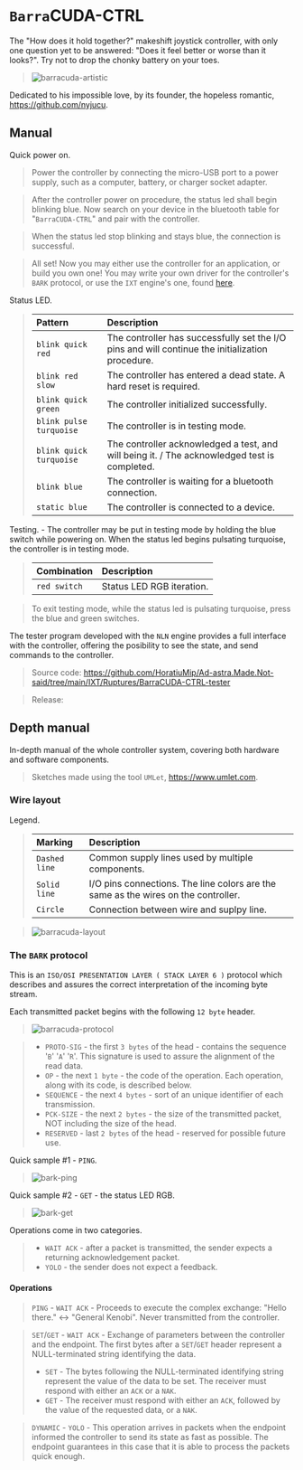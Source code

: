 # `Barra`CUDA-CTRL
The "How does it hold together?" makeshift joystick controller, with only one question yet to be answered: "Does it feel better or worse than it looks?". Try not to drop the chonky battery on your toes.

> ![barracuda-artistic](https://github.com/user-attachments/assets/fbdbcb51-6fd0-449a-890b-1a8cb49b5d47)

Dedicated to his impossible love, by its founder, the hopeless romantic, https://github.com/nyjucu.

## Manual
Quick power on.
> Power the controller by connecting the micro-USB port to a power supply, such as a computer, battery, or charger socket adapter.

> After the controller power on procedure, the status led shall begin blinking blue. Now search on your device in the bluetooth table for "`BarraCUDA-CTRL`" and pair with the controller.

> When the status led stop blinking and stays blue, the connection is successful.

> All set! Now you may either use the controller for an application, or build you own one! You may write your own driver for the controller's `BARK` protocol, or use the `IXT` engine's one, found [here](https://github.com/HoratiuMip/Ad-astra.Made.Not-said/blob/main/IXT/Include/IXT/SpecMod/barracuda-ctrl-nln-driver.hpp).

Status LED.
> | Pattern | Description |
> | :------ | :---------- |
> | `blink quick red` | The controller has successfully set the I/O pins and will continue the initialization procedure. |
> | `blink red slow` | The controller has entered a dead state. A hard reset is required. |
> | `blink quick green` | The controller initialized successfully. |
> | `blink pulse turquoise` | The controller is in testing mode. |
> | `blink quick turquoise` | The controller acknowledged a test, and will being it. / The acknowledged test is completed. |
> | `blink blue` | The controller is waiting for a bluetooth connection. |
> | `static blue` | The controller is connected to a device. |

Testing. - The controller may be put in testing mode by holding the blue switch while powering on. When the status led begins pulsating turquoise, the controller is in testing mode.
> | Combination | Description |
> | :------ | :---------- |
> | `red switch` | Status LED RGB iteration. |

> To exit testing mode, while the status led is pulsating turquoise, press the blue and green switches.

The tester program developed with the `NLN` engine provides a full interface with the controller, offering the posibility to see the state, and send commands to the controller.

> Source code: https://github.com/HoratiuMip/Ad-astra.Made.Not-said/tree/main/IXT/Ruptures/BarraCUDA-CTRL-tester

> Release:

## Depth manual
In-depth manual of the whole controller system, covering both hardware and software components. <br>
> Sketches made using the tool `UMLet`, https://www.umlet.com. 

### Wire layout
Legend.
> | Marking | Description |
> | :------ | :---------- |
> | `Dashed line` | Common supply lines used by multiple components. |
> | `Solid line` | I/O pins connections. The line colors are the same as the wires on the controller. |
> | `Circle` | Connection between wire and suplpy line. |

> ![barracuda-layout](https://github.com/user-attachments/assets/e80234c7-e637-4f68-9bb4-be34e6b94ccf)

### The `BARK` protocol 
This is an `ISO/OSI PRESENTATION LAYER ( STACK LAYER 6 )` protocol which describes and assures the correct interpretation of the incoming byte stream.

Each transmitted packet begins with the following `12 byte` header.
> ![barracuda-protocol](https://github.com/user-attachments/assets/9f8ac5d4-d58e-4072-bab2-7ab045a06dc5)

> - `PROTO-SIG` - the first `3 bytes` of the head - contains the sequence '`B`' '`A`' '`R`'. This signature is used to assure the alignment of the read data.
> - `OP` - the next `1 byte` - the code of the operation. Each operation, along with its code, is described below.
> - `SEQUENCE` - the next `4 bytes` - sort of an unique identifier of each transmission. 
> - `PCK-SIZE` - the next `2 bytes` - the size of the transmitted packet, NOT including the size of the head.
> - `RESERVED` - last `2 bytes` of the head - reserved for possible future use.

Quick sample #1 - `PING`.
> ![bark-ping](https://github.com/user-attachments/assets/7c659a77-a590-4b4e-ab1d-318f4d78de79)

Quick sample #2 - `GET` - the status LED RGB.
> ![bark-get](https://github.com/user-attachments/assets/f0d3cdc8-9708-4603-9901-0d1b3136401c)

Operations come in two categories.
> - `WAIT ACK` - after a packet is transmitted, the sender expects a returning acknowledgement packet.
> - `YOLO` - the sender does not expect a feedback.

#### Operations
> `PING` - `WAIT ACK` - Proceeds to execute the complex exchange: "Hello there." <-> "General Kenobi". Never transmitted from the controller.

> `SET`/`GET` - `WAIT ACK` - Exchange of parameters between the controller and the endpoint. The first bytes after a `SET`/`GET` header represent a NULL-terminated string identifying the data.
> - `SET` - The bytes following the NULL-terminated identifying string represent the value of the data to be set. The receiver must respond with either an `ACK` or a `NAK`.
> - `GET` - The receiver must respond with either an `ACK`, followed by the value of the requested data, or a `NAK`.

> `DYNAMIC` - `YOLO` - This operation arrives in packets when the endpoint informed the controller to send its state as fast as possible. The endpoint guarantees in this case that it is able to process the packets quick enough.



